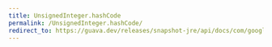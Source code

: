 ```yaml
---
title: UnsignedInteger.hashCode
permalink: /UnsignedInteger.hashCode/
redirect_to: https://guava.dev/releases/snapshot-jre/api/docs/com/google/common/primitives/UnsignedInteger.html#hashCode--
---
```

